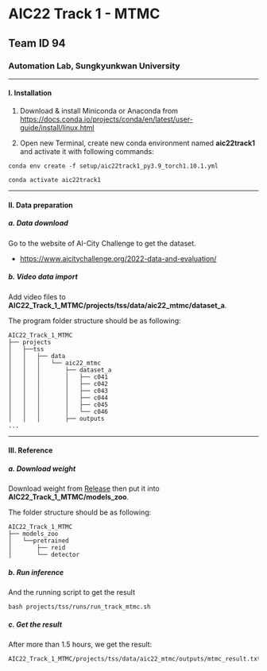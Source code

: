 # AIC22 Track 1 - MTMC
## Team ID 94

### Automation Lab, Sungkyunkwan University

---

#### I. Installation

1. Download & install Miniconda or Anaconda from https://docs.conda.io/projects/conda/en/latest/user-guide/install/linux.html


2. Open new Terminal, create new conda environment named **aic22track1** and activate it with following commands:
```shell
conda env create -f setup/aic22track1_py3.9_torch1.10.1.yml 

conda activate aic22track1
```

---


#### II. Data preparation

##### a. Data download

Go to the website of AI-City Challenge to get the dataset.

- https://www.aicitychallenge.org/2022-data-and-evaluation/

##### b. Video data import

Add video files to **AIC22_Track_1_MTMC/projects/tss/data/aic22_mtmc/dataset_a**.
   
The program folder structure should be as following:

```
AIC22_Track_1_MTMC
├── projects
│   ├──tss
│   │   ├── data
│   │   │   └── aic22_mtmc
│   │   │       ├── dataset_a
│   │   │       │   ├── c041
│   │   │       │   ├── c042
│   │   │       │   ├── c043
│   │   │       │   ├── c044
│   │   │       │   ├── c045
│   │   │       │   └── c046
│   │   │       ├── outputs
...
```

---

#### III. Reference

##### a. Download weight 

Download weight from [Release](https://o365skku-my.sharepoint.com/:u:/g/personal/duongtran_o365_skku_edu/EWSZTI_H2-VLshgNwa2RlmYBQW4DyCuk5WvV17cd1p9Zjw?e=LFViMC) then put it into **AIC22_Track_1_MTMC/models_zoo**.

The folder structure should be as following:
```
AIC22_Track_1_MTMC
├── models_zoo
│   └──pretrained
│       ├── reid
│       └── detector
```

##### b. Run inference

And the running script to get the result

```shell
bash projects/tss/runs/run_track_mtmc.sh 
```

##### c. Get the result
After more than 1.5 hours, we get the result:
```
AIC22_Track_1_MTMC/projects/tss/data/aic22_mtmc/outputs/mtmc_result.txt
```
